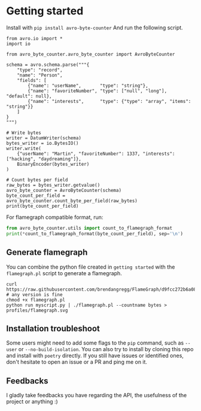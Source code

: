 # Getting started

Install with `pip install avro-byte-counter`
And run the following script.

```python3
from avro.io import *
import io

from avro_byte_counter.avro_byte_counter import AvroByteCounter

schema = avro.schema.parse("""{
    "type": "record",
    "name": "Person",
    "fields": [
        {"name": "userName",       "type": "string"},
        {"name": "favoriteNumber", "type": ["null", "long"], "default": null},
        {"name": "interests",      "type": {"type": "array", "items": "string"}}
    ]
}
""")

# Write bytes
writer = DatumWriter(schema)
bytes_writer = io.BytesIO()
writer.write(
    {"userName": "Martin", "favoriteNumber": 1337, "interests": ["hacking", "daydreaming"]},
    BinaryEncoder(bytes_writer)
)

# Count bytes per field
raw_bytes = bytes_writer.getvalue()
avro_byte_counter = AvroByteCounter(schema)
byte_count_per_field = avro_byte_counter.count_byte_per_field(raw_bytes)
print(byte_count_per_field)
```

For flamegraph compatible format, run:

```python
from avro_byte_counter.utils import count_to_flamegraph_format
print(*count_to_flamegraph_format(byte_count_per_field), sep='\n')
```

## Generate flamegraph

You can combine the python file created  in `getting started` with the `flamegraph.pl` script to generate a flamegraph.

```shell
curl https://raw.githubusercontent.com/brendangregg/FlameGraph/d9fcc272b6a08c3e3e5b7919040f0ab5f8952d65/flamegraph.pl # any version is fine
chmod +x flamegraph.pl
python run myscript.py | ./flamegraph.pl --countname bytes > profiles/flamegraph.svg 
```

## Installation troubleshoot

Some users might need to add some flags to the `pip` command, such as `--user` or `--no-build-isolation`.
You can also try to install by cloning this repo and install with `poetry` directly.
If you still have issues or identified ones, don't hesitate to open an issue or a PR and ping me on it.

## Feedbacks
I gladly take feedbacks you have regarding the API, the usefulness of the project or anything :)

